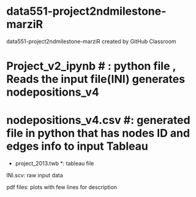 # data551-project2ndmilestone-marziR
data551-project2ndmilestone-marziR created by GitHub Classroom



# Project_v2_ipynb # :  python file , Reads the input file(INI) generates nodepositions_v4


# nodepositions_v4.csv #: generated file in python that has nodes ID and edges info to input Tableau


* project_2013.twb *: tableau file


INI.scv: raw input data


pdf files: plots with few lines for description
